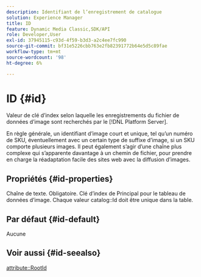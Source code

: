 ```yaml
---
description: Identifiant de l’enregistrement de catalogue
solution: Experience Manager
title: ID
feature: Dynamic Media Classic,SDK/API
role: Developer,User
exl-id: 37945115-c93d-4f59-b3d3-a2c4ee7fc990
source-git-commit: bf31e5226cbb763e2fb82391772b64e5d5c89fae
workflow-type: tm+mt
source-wordcount: '98'
ht-degree: 6%

---
```


# ID {#id}

Valeur de clé d’index selon laquelle les enregistrements du fichier de données d’image sont recherchés par le [!DNL Platform Server].

En règle générale, un identifiant d’image court et unique, tel qu’un numéro de SKU, éventuellement avec un certain type de suffixe d’image, si un SKU comporte plusieurs images. Il peut également s’agir d’une chaîne plus complexe qui s’apparente davantage à un chemin de fichier, pour prendre en charge la réadaptation facile des sites web avec la diffusion d’images.

## Propriétés {#id-properties}

Chaîne de texte. Obligatoire. Clé d’index de Principal pour le tableau de données d’image. Chaque valeur catalog::Id doit être unique dans la table.

## Par défaut {#id-default}

Aucune

## Voir aussi {#id-seealso}

[attribute::RootId](/help/aem-is-ir-api/is-api/image-catalog/image-serving-api-ref/c-image-catalog-reference/c-attributes-reference/r-rootid.md)
